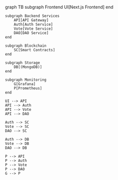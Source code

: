 graph TB
    subgraph Frontend
        UI[Next.js Frontend]
    end

    subgraph Backend Services
        API[API Gateway]
        Auth[Auth Service]
        Vote[Vote Service]
        DAO[DAO Service]
    end

    subgraph Blockchain
        SC[Smart Contracts]
    end

    subgraph Storage
        DB[(MongoDB)]
    end

    subgraph Monitoring
        G[Grafana]
        P[Prometheus]
    end

    UI --> API
    API --> Auth
    API --> Vote
    API --> DAO
    
    Auth --> SC
    Vote --> SC
    DAO --> SC
    
    Auth --> DB
    Vote --> DB
    DAO --> DB
    
    P --> API
    P --> Auth
    P --> Vote
    P --> DAO
    G --> P